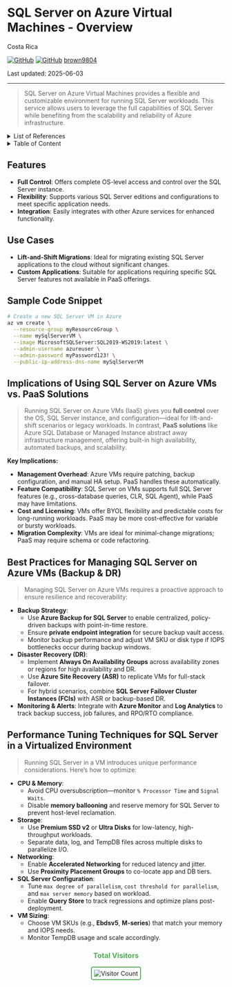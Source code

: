 # SQL Server on Azure Virtual Machines - Overview

Costa Rica

[![GitHub](https://badgen.net/badge/icon/github?icon=github&label)](https://github.com)
[![GitHub](https://img.shields.io/badge/--181717?logo=github&logoColor=ffffff)](https://github.com/)
[brown9804](https://github.com/brown9804)

Last updated: 2025-06-03

----------

> SQL Server on Azure Virtual Machines provides a flexible and customizable environment for running SQL Server workloads. This service allows users to leverage the full capabilities of SQL Server while benefiting from the scalability and reliability of Azure infrastructure.

<details>
<summary>List of References</summary>

- [Compare SQL Database Engine Features - Azure SQL Database & Azure SQL Managed Instance](https://learn.microsoft.com/en-us/azure/azure-sql/database/features-comparison?view=azuresql)  
- [Business continuity and HADR for SQL Server on Azure VMs](https://learn.microsoft.com/en-us/azure/azure-sql/virtual-machines/windows/business-continuity-high-availability-disaster-recovery-hadr-overview?view=azuresql)  
- [Azure Backup for SQL Server in Azure VM: Tips and Tricks](https://techcommunity.microsoft.com/blog/azuresqlblog/azure-backup-for-sql-server-in-azure-vm-tips-and-tricks-from-the-field/4190264)  

</details>

<details>
<summary>Table of Content</summary>
  
- [Features](#features)
- [Use Cases](#use-cases)
- [Sample Code Snippet](#sample-code-snippet)
- [Implications of Using SQL Server on Azure VMs vs. PaaS Solutions](#implications-of-using-sql-server-on-azure-vms-vs-paas-solutions)
- [Best Practices for Managing SQL Server on Azure VMs Backup & DR](#best-practices-for-managing-sql-server-on-azure-vms-backup--dr)
- [Performance Tuning Techniques for SQL Server in a Virtualized Environment](#performance-tuning-techniques-for-sql-server-in-a-virtualized-environment)

</details>

## Features

- **Full Control**: Offers complete OS-level access and control over the SQL Server instance.
- **Flexibility**: Supports various SQL Server editions and configurations to meet specific application needs.
- **Integration**: Easily integrates with other Azure services for enhanced functionality.

## Use Cases

- **Lift-and-Shift Migrations**: Ideal for migrating existing SQL Server applications to the cloud without significant changes.
- **Custom Applications**: Suitable for applications requiring specific SQL Server features not available in PaaS offerings.

## Sample Code Snippet

```bash
# Create a new SQL Server VM in Azure
az vm create \
  --resource-group myResourceGroup \
  --name mySqlServerVM \
  --image MicrosoftSQLServer:SQL2019-WS2019:latest \
  --admin-username azureuser \
  --admin-password myPassword123! \
  --public-ip-address-dns-name mySqlServerVM
```

## Implications of Using SQL Server on Azure VMs vs. PaaS Solutions

> Running SQL Server on Azure VMs (IaaS) gives you **full control** over the OS, SQL Server instance, and configuration—ideal for lift-and-shift scenarios or legacy workloads. In contrast, **PaaS solutions** like Azure SQL Database or Managed Instance abstract away infrastructure management, offering built-in high availability, automated backups, and scalability.

**Key Implications:**

- **Management Overhead**: Azure VMs require patching, backup configuration, and manual HA setup. PaaS handles these automatically.
- **Feature Compatibility**: SQL Server on VMs supports full SQL Server features (e.g., cross-database queries, CLR, SQL Agent), while PaaS may have limitations.
- **Cost and Licensing**: VMs offer BYOL flexibility and predictable costs for long-running workloads. PaaS may be more cost-effective for variable or bursty workloads.
- **Migration Complexity**: VMs are ideal for minimal-change migrations; PaaS may require schema or code refactoring.

## Best Practices for Managing SQL Server on Azure VMs (Backup & DR)

> Managing SQL Server on Azure VMs requires a proactive approach to ensure resilience and recoverability:

- **Backup Strategy**:
  - Use **Azure Backup for SQL Server** to enable centralized, policy-driven backups with point-in-time restore.
  - Ensure **private endpoint integration** for secure backup vault access.
  - Monitor backup performance and adjust VM SKU or disk type if IOPS bottlenecks occur during backup windows.
- **Disaster Recovery (DR)**:
  - Implement **Always On Availability Groups** across availability zones or regions for high availability and DR.
  - Use **Azure Site Recovery (ASR)** to replicate VMs for full-stack failover.
  - For hybrid scenarios, combine **SQL Server Failover Cluster Instances (FCIs)** with ASR or backup-based DR.
- **Monitoring & Alerts**: Integrate with **Azure Monitor** and **Log Analytics** to track backup success, job failures, and RPO/RTO compliance.

## Performance Tuning Techniques for SQL Server in a Virtualized Environment

> Running SQL Server in a VM introduces unique performance considerations. Here’s how to optimize:

- **CPU & Memory**:
  - Avoid CPU oversubscription—monitor `% Processor Time` and `Signal Waits`.
  - Disable **memory ballooning** and reserve memory for SQL Server to prevent host-level reclamation.
- **Storage**:
  - Use **Premium SSD v2** or **Ultra Disks** for low-latency, high-throughput workloads.
  - Separate data, log, and TempDB files across multiple disks to parallelize I/O.
- **Networking**:
  - Enable **Accelerated Networking** for reduced latency and jitter.
  - Use **Proximity Placement Groups** to co-locate app and DB tiers.
- **SQL Server Configuration**:
  - Tune `max degree of parallelism`, `cost threshold for parallelism`, and `max server memory` based on workload.
  - Enable **Query Store** to track regressions and optimize plans post-deployment.
- **VM Sizing**:
  - Choose VM SKUs (e.g., **Ebdsv5**, **M-series**) that match your memory and IOPS needs.
  - Monitor TempDB usage and scale accordingly.

<div align="center">
  <h3 style="color: #4CAF50;">Total Visitors</h3>
  <img src="https://profile-counter.glitch.me/brown9804/count.svg" alt="Visitor Count" style="border: 2px solid #4CAF50; border-radius: 5px; padding: 5px;"/>
</div>
